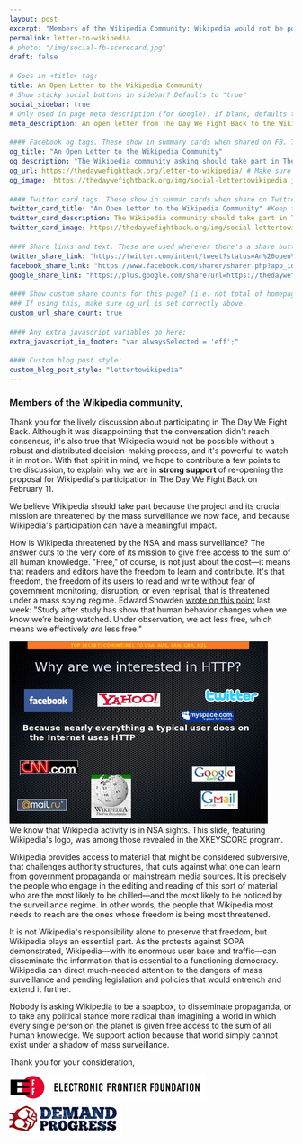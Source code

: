 ```yaml
---
layout: post
excerpt: "Members of the Wikipedia Community: Wikipedia would not be possible without a robust and distributed decision-making process, and it's powerful to watch it in motion. With that spirit in mind, we'd like to contribute a few points to the discussion about taking part in an action on February 11th to raise awareness about the dangers of mass surveillance.</p>"
permalink: letter-to-wikipedia
# photo: "/img/social-fb-scorecard.jpg"
draft: false

# Goes in <title> tag:
title: An Open Letter to the Wikipedia Community
# Show sticky social buttons in sidebar? Defaults to "true"
social_sidebar: true
# Only used in page meta description (for Google). If blank, defaults to homepage:
meta_description: An open letter from The Day We Fight Back to the Wikipedia community asking for its participation.

#### Facebook og tags. These show in summary cards when shared on FB. These default to the homepage og: tags.
og_title: "An Open Letter to the Wikipedia Community"
og_description: "The Wikipedia community asking should take part in The Day We Fight Back because of the threat that mass surveillance poses."
og_url: https://thedaywefightback.org/letter-to-wikipedia/ # Make sure this is the URL of the actual live page
og_image:  https://thedaywefightback.org/img/social-lettertowikipedia.jpg # Size should be 1260 x 630px

#### Twitter card tags. These show in summar cards when share on Twitter. Defaults to homepage card tags.
twitter_card_title: "An Open Letter to the Wikipedia Community" #Keep this relatively short
twitter_card_description: The Wikipedia community should take part in The Day We Fight Back because of the threat that mass surveillance poses.
twitter_card_image: https://thedaywefightback.org/img/social-lettertowikipedia.jpg

#### Share links and text. These are used wherever there's a share button on the page.
twitter_share_link: "https://twitter.com/intent/tweet?status=An%20open%20letter%20to%20the%20Wikipedia%20community%20from%20EFF%20and%20Demand%20Progress%20about%20the%20threat%20of%20mass%20surveillance%3A%20https%3A%2F%2Fthedaywefightback.org%2Fletter-to-wikipedia&related=daywefightback,sinak,neutralthoughts,stopwatchingus,eff"
facebook_share_link: "https://www.facebook.com/sharer/sharer.php?app_id=709021229138321&sdk=joey&u=https%3A%2F%2Fthedaywefightback.org%letter-to-wikipedia%2F&display=popup"
google_share_link: "https://plus.google.com/share?url=https://thedaywefightback.org/letter-to-wikipedia/"

#### Show custom share counts for this page? (i.e. not total of homepage?)
### If using this, make sure og_url is set correctly above.
custom_url_share_count: true

#### Any extra javascript variables go here:
extra_javascript_in_footer: "var alwaysSelected = 'eff';"

#### Custom blog post style:
custom_blog_post_style: "lettertowikipedia"
---
```

### Members of the Wikipedia community,

Thank you for the lively discussion about participating in The Day We Fight Back. Although it was disappointing that the conversation didn't reach consensus, it's also true that Wikipedia would not be possible without a robust and distributed decision-making process, and it's powerful to watch it in motion. With that spirit in mind, we hope to contribute a few points to the discussion, to explain why we are in **strong support** of re-opening the proposal for Wikipedia's participation in The Day We Fight Back on February 11.

We believe Wikipedia should take part because the project and its crucial mission are threatened by the mass surveillance we now face, and because Wikipedia's participation can have a meaningful impact.

How is Wikipedia threatened by the NSA and mass surveillance? The answer cuts to the very core of its mission to give free access to the sum of all human knowledge. "Free," of course, is not just about the cost—it means that readers and editors have the freedom to learn and contribute. It's that freedom, the freedom of its users to read and write without fear of government monitoring, disruption, or even reprisal, that is threatened under a mass spying regime. Edward Snowden [wrote on this point](http://freesnowden.is/asksnowden.html) last week: "Study after study has show that human behavior changes when we know we’re being watched. Under observation, we act less free, which means we effectively *are* less free."

<div class="col-md-6 inline-image">
	<img src="/img/wikipedia-slide.jpg" alt="wikipedia slide" class="img-responsive"><br />
	We know that Wikipedia activity is in NSA sights. This slide, featuring Wikipedia's logo, was among those revealed in the XKEYSCORE program.
</div>

Wikipedia provides access to material that might be considered subversive, that challenges authority structures, that cuts against what one can learn from government propaganda or mainstream media sources. It is precisely the people who engage in the editing and reading of this sort of material who are the most likely to be chilled—and the most likely to be noticed by the surveillance regime. In other words, the people that Wikipedia most needs to reach are the ones whose freedom is being most threatened.

It is not Wikipedia's responsibility alone to preserve that freedom, but Wikipedia plays an essential part. As the protests against SOPA demonstrated, Wikipedia—with its enormous user base and traffic—can disseminate the information that is essential to a functioning democracy. Wikipedia can direct much-needed attention to the dangers of mass surveillance and pending legislation and policies that would entrench and extend it further.

Nobody is asking Wikipedia to be a soapbox, to disseminate propaganda, or to take any political stance more radical than imagining a world in which every single person on the planet is given free access to the sum of all human knowledge. We support action because that world simply cannot exist under a shadow of mass surveillance.

Thank you for your consideration,

<img src="/img/wiki-eff-logo.png" alt="Electronic Frontier foundation" />
<img src="/img/wiki-dp-logo.png" alt="Demand Progress" />
